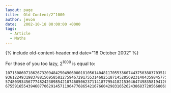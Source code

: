```yaml
---
layout: page
title:  Old Content/2^1000
author: jevon
date:   2002-10-18 00:00:00 +0000
tags:
  - Article
  - Maths
---
```


{% include old-content-header.md date="18 October 2002" %}

For those of you too lazy, 2<sup>1000</sup> is equal to:

```
1071508607186267320948425049060001810561404811705533607443750388370351051124
9361224931983788156958581275946729175531468251871452856923140435984577574698
5748039345677748242309854210746050623711418779541821530464749835819412673987
67559165543946077062914571196477686542167660429831652624386837205668069376
```
